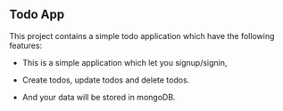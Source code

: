 ## Todo App

This project contains a simple todo application which have the following features:

- This is a simple application which let you signup/signin,

- Create todos, update todos and delete todos.

- And your data will be stored in mongoDB.
